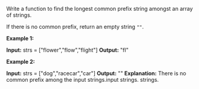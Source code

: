 Write a function to find the longest common prefix string amongst an array of strings.

If there is no common prefix, return an empty string  `""`.

**Example 1:**

**Input:** strs = ["flower","flow","flight"]
**Output:** "fl"

**Example 2:**

**Input:** strs = ["dog","racecar","car"]
**Output:** ""
**Explanation:** There is no common prefix among the input strings.input strings. strings.
